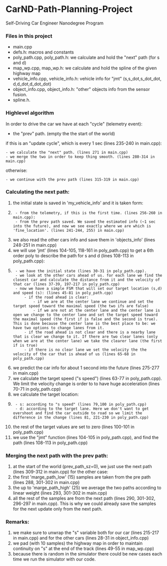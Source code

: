 # CarND-Path-Planning-Project
Self-Driving Car Engineer Nanodegree Program
 

### Files in this project

- main.cpp
- defs.h: macros and constants
- poly_path.cpp, poly_path.h: we calculate and hold the "next" path (for s and d)
- map_wp.cpp, map_wp.h: we calculate and hold the spline of the given highway map
- vehicle_info.cpp, vehicle_info.h: vehicle info for "jmt" (s,s_dot,s_dot_dot, d,d_dot,d_dot_dot)
- object_info.cpp, object_info.h: "other" objects info from the sensor fusion.
- spline.h.


### Highlevel algorithm

In order to drive the car we have at each "cycle" (telemetry event):
- the "prev" path. (empty the the start of the world)

if this is an "update cycle", which is every 1 sec (lines 235-240 in main.cpp):
 
	- we calculate the "next" path. (lines 271 in main.cpp)
	- we merge the two in order to keep thing smooth. (lines 280-314 in main.cpp)
otherwise:

	- we continue with the prev path (lines 315-319 in main.cpp)



### Calculating the next path:
1. the initial state is saved in 'my_vehicle_info' and it is taken form:
2. 
		- from the telemetry, if this is the first time. (lines 256-260 in main.cpp):
		- from the prev path saved. We saved the estimated info (~1 sec into the future), and now we see exactly where we are which is 'fine_location'. (lines 241-244, 255) in main.cpp)
2. we also read the other cars info and save them in 'objects_info' (lines 248-251 in main.cpp)
3. we will use 'jmt' (lines 104-105, 118-161 in poly_path.cpp) to get a 6th order poly to describe the path for s and d (lines 108-113 in poly_path.cpp):
4. 
		- we have the initial state (lines 30-31 in poly_path.cpp).
		- we look at the other cars ahead of us. for each lane we find the closest car and calculate the distance from it and the velocity of that car (lines 37-39, 197-217 in poly_path.cpp)
		- now we have a simple FSM that will set our target location (s,d) and speed (s): (lines 45-81 in poly_path.cpp)
			- if the road ahead is clear:
				- if we are at the center lane we continue and set the target speed toward the maximal speed (the two ifs are false)
				- if we are not at the center lane and the center lane is open we change to the center lane and set the target speed toward the maximal speed (the first if is false and the second is true). This is done because the center lane is the best place to be: we have two options to change lanes from it.
			- if the road ahead is not clear and there is a nearby lane that is clear we change to it. If there are two clear lanes (only when we are at the center lane) we take the clearer lane (the first if is true)
			- if there is no clear lane we set the velocity the the velocity of the car that is ahead of us (lines 65-68 in poly_path.cpp)
4. we predict the car info for about 1 second into the future (lines 275-277 in main.cpp)
5. we calculate the target speed ("s speed") (lines 63-77 in poly_path.cpp). We limit the velocity change is order to to have huge acceleration (lines 70-71 in poly_path.cpp)
6. we calculate the target location:
7. 
		- s: according to "s speed" (lines 79,100 in poly_path.cpp)
		- d: according to the target lane. Here we don't want to get overshoot and find the car outside to road so we limit the difference in the change (lines 81, 221-230 in poly_path.cpp)
7. the rest of the target values are set to zero (lines 100-101 in poly_path.cpp)
8. we use the "jmt" function (lines 104-105 in poly_path.cpp), and find the path (lines 108-113 in poly_path.cpp)


### Merging the next path with the prev path:
1. at the start of the world (prev_path_sz=0), we just use the next path (lines 309-312 in main.cpp)
for the other case:
2. the first 'marge_path_low' (15) samples are taken from the pre path (lines 288, 301-302 in main.cpp)
3. the up to 'marge_path_high' (25) we average the two paths according to linear weight (lines 293, 301-302 in main.cpp)
4. all the rest of the samples are from the next path (lines 290, 301-302, 296-297 in main.cpp). This is why we could already save the samples for the next update only from the next path.

	
### Remarks:
1. we make sure to unwrap the "s" variable both for our car (lines 215-217 in main.cpp) and for the other cars (lines 28-31 in object_info.cpp)
2. we pad (with 10 samples) the highway map in order to maintain continuity on "s" at the end of the track (lines 49-55 in map_wp.cpp)
3. because there is random in the simulator there could be new cases each time we run the simulator with our code.


